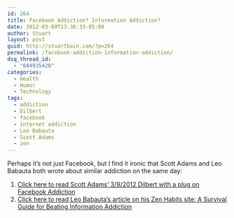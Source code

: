 ```yaml
---
id: 264
title: Facebook Addiction? Information Addiction?
date: 2012-03-09T13:36:33-05:00
author: Stuart
layout: post
guid: http://stuartbain.com/?p=264
permalink: /facebook-addiction-information-addiction/
dsq_thread_id:
  - "604935420"
categories:
  - Health
  - Humor
  - Technology
tags:
  - addiction
  - Dilbert
  - facebook
  - internet addiction
  - Leo Babauta
  - Scott Adams
  - zen
---
```

Perhaps it&#8217;s not just Facebook, but I find it ironic that Scott Adams and Leo Babauta both wrote about similar addiction on the same day:

  1. [Click here to read Scott Adams&#8217; 3/9/2012 Dilbert with a plug on Facebook Addiction](http://dilbert.com/strips/comic/2012-03-09/)
  2. [Click here to read Leo Babauta&#8217;s article on his Zen Habits site: A Survival Guide for Beating Information Addiction](http://zenhabits.net/infoholic/)